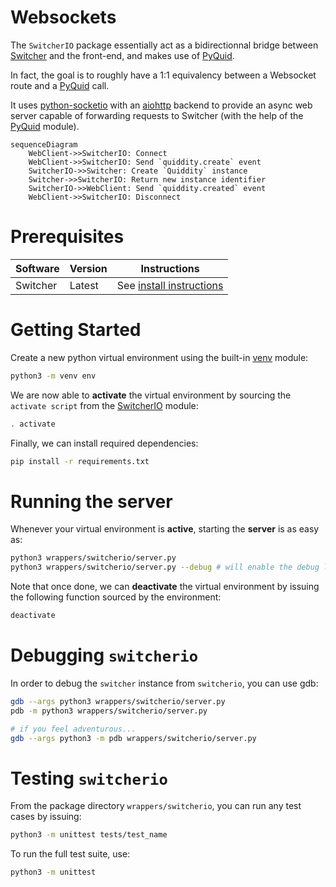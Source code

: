 Websockets
======

The `SwitcherIO` package essentially act as a bidirectionnal bridge between [Switcher](https://gitlab.com/sat-mtl/tools/switcher) and the front-end, and makes use of [PyQuid](../../doc/python-scripting.md).

In fact, the goal is to roughly have a 1:1 equivalency between a Websocket route and a [PyQuid](../../doc/python-scripting.md) call.

It uses [python-socketio](https://python-socketio.readthedocs.io/en/latest/) with an [aiohttp](https://docs.aiohttp.org/en/stable/) backend to provide an async web server capable of forwarding requests to Switcher (with the help of the [PyQuid](../../doc/python-scripting.md) module).

```mermaid
sequenceDiagram
    WebClient->>SwitcherIO: Connect
    WebClient->>SwitcherIO: Send `quiddity.create` event
    SwitcherIO->>Switcher: Create `Quiddity` instance
    Switcher->>SwitcherIO: Return new instance identifier
    SwitcherIO->>WebClient: Send `quiddity.created` event
    WebClient->>SwitcherIO: Disconnect
```

# Prerequisites

| Software  | Version | Instructions
|-----------|---------|-------------
| Switcher  | Latest  | See [install instructions](../../doc/INSTALL.md)

# Getting Started

Create a new python virtual environment using the built-in [venv](https://docs.python.org/3.8/library/venv.html) module:

```bash
python3 -m venv env
```

We are now able to **activate** the virtual environment by sourcing the `activate script` from the [SwitcherIO]() module:

```bash
. activate
```

Finally, we can install required dependencies:

```bash
pip install -r requirements.txt
```

# Running the server

Whenever your virtual environment is **active**, starting the **server** is as easy as:

```bash
python3 wrappers/switcherio/server.py
python3 wrappers/switcherio/server.py --debug # will enable the debug logs
```

Note that once done, we can **deactivate** the virtual environment by issuing the following function sourced by the environment:

```bash
deactivate
```

# Debugging `switcherio`

In order to debug the `switcher` instance from `switcherio`, you can use gdb:

```bash
gdb --args python3 wrappers/switcherio/server.py
pdb -m python3 wrappers/switcherio/server.py

# if you feel adventurous...
gdb --args python3 -m pdb wrappers/switcherio/server.py
```

# Testing `switcherio`

From the package directory `wrappers/switcherio`, you can run any test cases by issuing:

```bash
python3 -m unittest tests/test_name
```

To run the full test suite, use:

```bash
python3 -m unittest
```
